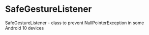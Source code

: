 # SafeGestureListener
SafeGestureListener - class to prevent NullPointerException in some Android 10 devices
